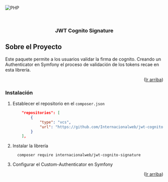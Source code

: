 
<a name="readme-top"></a>
![PHP][PHP]

<!-- PROJECT LOGO -->
<br />
<div align="center">
<h3 align="center">JWT Cognito Signature</h3>

  <p align="center">

  </p>
</div>

## Sobre el Proyecto
Este paquete permite a los usuarios validar la firma de cognito. Creando un Authenticator en Symfony el proceso de validación de los tokens recae en esta librería.

<p align="right">(<a href="#readme-top">Ir arriba</a>)</p>


### Instalación

1. Establecer el repositorio en el `composer.json`
    ```JSON
        "repositories": [
            {
                "type": "vcs",
                "url": "https://github.com/Internacionalweb/jwt-cognito-signature"
            }
        ],
    ```
2. Instalar la librería
    ```
      composer require internacionalweb/jwt-cognito-signature
    ```
3. Configurar el Custom-Authenticator en Symfony

<p align="right">(<a href="#readme-top">Ir arriba</a>)</p>


[PHP]: https://img.shields.io/badge/PHP-777BB4?style=for-the-badge&logo=php&logoColor=white

